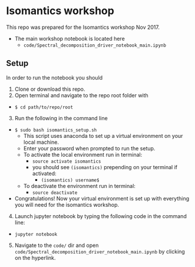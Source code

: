 # Isomantics workshop
This repo was prepared for the Isomantics workshop Nov 2017.
* The main workshop notebook is located here
  * `code/Spectral_decomposition_driver_notebook_main.ipynb`

## Setup
In order to run the notebook you should
1. Clone or download this repo.
2. Open terminal and navigate to the repo root folder with
  * `$ cd path/to/repo/root`
3. Run the following in the command line
  * `$ sudo bash isomantics_setup.sh`
    * This script uses anaconda to set up a virtual environment on your local machine.
    * Enter your password when prompted to run the setup.
    * To activate the local environment run in terminal:
      * `source activate isomantics`
      * you should see `(isomantics)` prepending on your terminal if activated:
        * `(isomantics) username$`
    * To deactivate the environment run in terminal:
      * `source deactivate`
  * Congratulations! Now your virtual environment is set up with everything you will need for the isomantics workshop.
4. Launch jupyter notebook by typing the following code in the command line:
  * `jupyter notebook`
5. Navigate to the `code/` dir and open `code/Spectral_decomposition_driver_notebook_main.ipynb` by clicking on the hyperlink.
